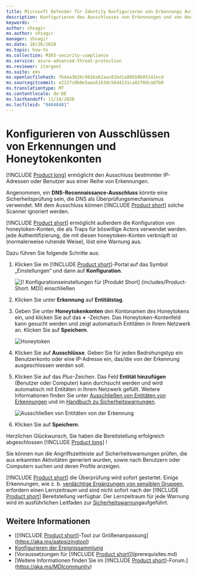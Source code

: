 ```yaml
---
title: Microsoft Defender für Identity Konfigurieren von Erkennungs Ausschlüsse und honeytoken-Konten
description: Konfigurieren des Ausschlusses von Erkennungen und von Honeytoken-Benutzern
keywords: ''
author: shsagir
ms.author: shsagir
manager: shsagir
ms.date: 10/26/2020
ms.topic: how-to
ms.collection: M365-security-compliance
ms.service: azure-advanced-threat-protection
ms.reviewer: itargoet
ms.suite: ems
ms.openlocfilehash: fb4aa3b26c9026a62aac81bd1a88b50b95141ecd
ms.sourcegitcommit: e2227c0b0e5aaa5163dc56d4131ca82f8dca8fb0
ms.translationtype: MT
ms.contentlocale: de-DE
ms.lasthandoff: 11/18/2020
ms.locfileid: "94848481"
---
```

# <a name="configure-detection-exclusions-and-honeytoken-accounts"></a>Konfigurieren von Ausschlüssen von Erkennungen und Honeytokenkonten

[!INCLUDE [Product long](includes/product-long.md)] ermöglicht den Ausschluss bestimmter IP-Adressen oder Benutzer aus einer Reihe von Erkennungen.

Angenommen, ein **DNS-Reconnaissance-Ausschluss** könnte eine Sicherheitsprüfung sein, die DNS als Überprüfungsmechanismus verwendet. Mit dem Ausschluss können [!INCLUDE [Product short](includes/product-short.md)] solche Scanner ignoriert werden.

[!INCLUDE [Product short](includes/product-short.md)] ermöglicht außerdem die Konfiguration von honeytoken-Konten, die als Traps für böswillige Actors verwendet werden. jede Authentifizierung, die mit diesen honeytoken-Konten verknüpft ist (normalerweise ruhende Weise), löst eine Warnung aus.

Dazu führen Sie folgende Schritte aus:

1. Klicken Sie im [!INCLUDE [Product short](includes/product-short.md)]-Portal auf das Symbol „Einstellungen“ und dann auf **Konfiguration**.

    ![[! Konfigurationseinstellungen für [Produkt Short] (includes/Product-Short. MD)] einschließen](media/config-menu.png)

1. Klicken Sie unter **Erkennung** auf **Entitätstag**.

1. Geben Sie unter **Honeytokenkonten** den Kontonamen des Honeytokens ein, und klicken Sie auf das **+** -Zeichen. Das Honeytoken-Kontenfeld kann gesucht werden und zeigt automatisch Entitäten in Ihrem Netzwerk an. Klicken Sie auf **Speichern**.

    ![Honeytoken](media/honeytoken-sensitive.png)

1. Klicken Sie auf **Ausschlüsse**. Geben Sie für jeden Bedrohungstyp ein Benutzerkonto oder eine IP-Adresse ein, das/die von der Erkennung ausgeschlossen werden soll.
1. Klicken Sie auf das *Plus*-Zeichen. Das Feld **Entität hinzufügen** (Benutzer oder Computer) kann durchsucht werden und wird automatisch mit Entitäten in Ihrem Netzwerk gefüllt. Weitere Informationen finden Sie unter [Ausschließen von Entitäten von Erkennungen](excluding-entities-from-detections.md) und im [Handbuch zu Sicherheitswarnungen](suspicious-activity-guide.md).

    ![Ausschließen von Entitäten von der Erkennung](media/exclusions.png)

1. Klicken Sie auf **Speichern**.

Herzlichen Glückwunsch, Sie haben die Bereitstellung erfolgreich abgeschlossen [!INCLUDE [Product long](includes/product-long.md)] !

Sie können nun die Angriffszeitleiste auf Sicherheitswarnungen prüfen, die aus erkannten Aktivitäten generiert wurden, sowie nach Benutzern oder Computern suchen und deren Profile anzeigen.

[!INCLUDE [Product short](includes/product-short.md)] die Überprüfung wird sofort gestartet. Einige Erkennungen, wie z. b. [verdächtige Ergänzungen von sensiblen Gruppen](domain-dominance-alerts.md#suspicious-additions-to-sensitive-groups-external-id-2024), erfordern einen Lernzeitraum und sind nicht sofort nach der [!INCLUDE [Product short](includes/product-short.md)] Bereitstellung verfügbar. Der Lernzeitraum für jede Warnung wird im ausführlichen Leitfaden zur [Sicherheitswarnung](suspicious-activity-guide.md)aufgeführt.

## <a name="see-also"></a>Weitere Informationen

- [[!INCLUDE [Product short](includes/product-short.md)]-Tool zur Größenanpassung](https://aka.ms/aatpsizingtool)
- [Konfigurieren der Ereignissammlung](configure-event-collection.md)
- [Voraussetzungen für [!INCLUDE [Product short](includes/product-short.md)]](prerequisites.md)
- [Weitere Informationen finden Sie im [!INCLUDE [Product short](includes/product-short.md)]-Forum.](https://aka.ms/MDIcommunity)
